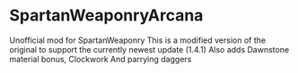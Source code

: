 # SpartanWeaponryArcana
Unofficial mod for SpartanWeaponry
This is a modified version of the original to support the currently newest update (1.4.1)
Also adds Dawnstone material bonus, Clockwork
And parrying daggers
